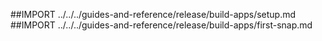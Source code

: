 ##IMPORT ../../../guides-and-reference/release/build-apps/setup.md
##IMPORT ../../../guides-and-reference/release/build-apps/first-snap.md
